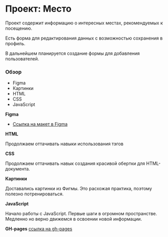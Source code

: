 # Проект: Место

Проект содержит информацию о интересных местах, рекомендуемых к посещению.

Есть форма для редактирования данных с возможностью сохранения в профиль.

В дальнейшем планируется создание формы для добавления пользователей.

### Обзор

- Figma
- Картинки
- HTML
- CSS
- JavaScript

**Figma**

- [Ссылка на макет в Figma](https://www.figma.com/file/2cn9N9jSkmxD84oJik7xL7/JavaScript.-Sprint-4?node-id=0%3A1)

**HTML**

Продолжаем оттачивать навыки использования тэгов

**CSS**

Продолжаем оттачивать навык создания красивой обертки для HTML- документа.

**Картинки**

Доставались картинки из Фигмы. Это расхожая практика, поэтому полезно потренироваться.

**JavaScript**

Начало работы с JavaScript. Первые шаги в огромном пространстве. Медленно но верно движемся в освоении новой информации.

**GH-pages**
[ссылка на gh-pages](https://salidors.github.io/mesto/)
